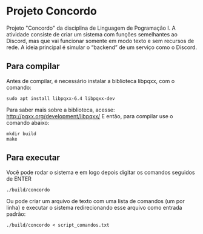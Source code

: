 # Projeto Concordo

Projeto "Concordo" da disciplina de Linguagem de Pogramação I.
A atividade consiste de criar um sistema com funções semelhantes ao Discord, mas que vai funcionar somente em modo texto e sem recursos de rede.
A ideia principal é simular o “backend” de um serviço como o Discord.

## Para compilar

Antes de compilar, é necessário instalar a biblioteca libpqxx, com o comando:

```console
sudo apt install libpqxx-6.4 libpqxx-dev
```

Para saber mais sobre a biblioteca, acesse: http://pqxx.org/development/libpqxx/
E então, para compilar use o comando abaixo:

```console
mkdir build
make
```

## Para executar

Você pode rodar o sistema e em logo depois digitar os comandos seguidos de ENTER

```console
./build/concordo
```

Ou pode criar um arquivo de texto com uma lista de comandos (um por linha) e executar o sistema redirecionando esse arquivo como entrada padrão:

```console
./build/concordo < script_comandos.txt
```
